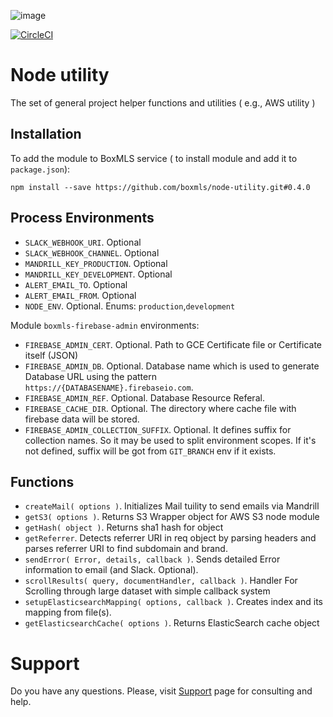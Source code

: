 ![image](https://user-images.githubusercontent.com/308489/57512890-9acacc00-7315-11e9-854f-ad77da4d2742.png)

[![CircleCI](https://circleci.com/gh/boxmls/node-utility.svg?style=svg)](https://circleci.com/gh/boxmls/node-utility)

# Node utility

The set of general project helper functions and utilities ( e.g., AWS utility )

## Installation

To add the module to BoxMLS service ( to install module and add it to `package.json`):
 
```
npm install --save https://github.com/boxmls/node-utility.git#0.4.0
```

## Process Environments

* `SLACK_WEBHOOK_URI`. Optional
* `SLACK_WEBHOOK_CHANNEL`. Optional
* `MANDRILL_KEY_PRODUCTION`. Optional
* `MANDRILL_KEY_DEVELOPMENT`. Optional
* `ALERT_EMAIL_TO`. Optional
* `ALERT_EMAIL_FROM`. Optional
* `NODE_ENV`. Optional. Enums: `production`,`development`

Module `boxmls-firebase-admin` environments:
* `FIREBASE_ADMIN_CERT`. Optional. Path to GCE Certificate file or Certificate itself (JSON) 
* `FIREBASE_ADMIN_DB`. Optional. Database name which is used to generate Database URL using the pattern `https://{DATABASENAME}.firebaseio.com`.
* `FIREBASE_ADMIN_REF`. Optional. Database Resource Referal.
* `FIREBASE_CACHE_DIR`. Optional. The directory where cache file with firebase data will be stored.
* `FIREBASE_ADMIN_COLLECTION_SUFFIX`. Optional. It defines suffix for collection names. So it may be used to split environment scopes. If it's not defined, suffix will be got from `GIT_BRANCH` env if it exists.

## Functions

* `createMail( options )`. Initializes Mail tuility to send emails via Mandrill
* `getS3( options )`. Returns S3 Wrapper object for AWS S3 node module
* `getHash( object )`. Returns sha1 hash for object
* `getReferrer`. Detects referrer URI in req object by parsing headers and parses referrer URI to find subdomain and brand.
* `sendError( Error, details, callback )`. Sends detailed Error information to email (and Slack. Optional).
* `scrollResults( query, documentHandler, callback )`. Handler For Scrolling through large dataset with simple callback system
* `setupElasticsearchMapping( options, callback )`. Creates index and its mapping from file(s).
* `getElasticsearchCache( options )`. Returns ElasticSearch cache object

# Support

Do you have any questions. Please, visit [Support](https://boxmls.github.io/support) page for consulting and help.